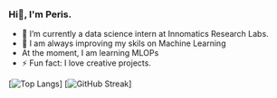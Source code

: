 ### Hi👋, I'm Peris.

- 🔭 I’m currently a data science intern at Innomatics Research Labs.
- 🌱 I am always improving my skils on Machine Learning
- At the moment, I am learning MLOPs
- ⚡ Fun fact: I love creative projects.

[![Top Langs](https://github-readme-stats.vercel.app/api/top-langs/?username=PerisN&layout=compact&theme=github_dark)]
[![GitHub Streak](https://streak-stats.demolab.com/?user=PerisN&theme=github-dark-blue)]
